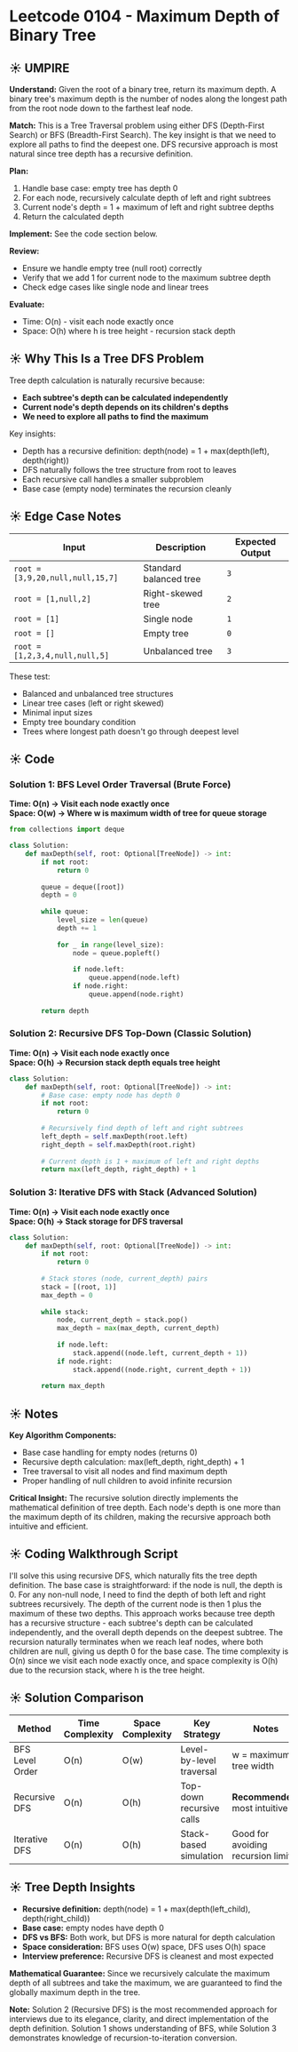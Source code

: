 # Leetcode 0104 - Maximum Depth of Binary Tree

## ☀️ UMPIRE

**Understand:** Given the root of a binary tree, return its maximum depth. A binary tree's maximum depth is the number of nodes along the longest path from the root node down to the farthest leaf node.

**Match:** This is a Tree Traversal problem using either DFS (Depth-First Search) or BFS (Breadth-First Search). The key insight is that we need to explore all paths to find the deepest one. DFS recursive approach is most natural since tree depth has a recursive definition.

**Plan:**
1. Handle base case: empty tree has depth 0
2. For each node, recursively calculate depth of left and right subtrees
3. Current node's depth = 1 + maximum of left and right subtree depths
4. Return the calculated depth

**Implement:** See the code section below.

**Review:**
- Ensure we handle empty tree (null root) correctly
- Verify that we add 1 for current node to the maximum subtree depth
- Check edge cases like single node and linear trees

**Evaluate:**
- Time: O(n) - visit each node exactly once
- Space: O(h) where h is tree height - recursion stack depth

## ☀️ Why This Is a Tree DFS Problem

Tree depth calculation is naturally recursive because:
- **Each subtree's depth can be calculated independently**
- **Current node's depth depends on its children's depths**
- **We need to explore all paths to find the maximum**

Key insights:
- Depth has a recursive definition: depth(node) = 1 + max(depth(left), depth(right))
- DFS naturally follows the tree structure from root to leaves
- Each recursive call handles a smaller subproblem
- Base case (empty node) terminates the recursion cleanly

## ☀️ Edge Case Notes

| Input | Description | Expected Output |
|-------|-------------|-----------------|
| `root = [3,9,20,null,null,15,7]` | Standard balanced tree | `3` |
| `root = [1,null,2]` | Right-skewed tree | `2` |
| `root = [1]` | Single node | `1` |
| `root = []` | Empty tree | `0` |
| `root = [1,2,3,4,null,null,5]` | Unbalanced tree | `3` |

These test:
- Balanced and unbalanced tree structures
- Linear tree cases (left or right skewed)
- Minimal input sizes
- Empty tree boundary condition
- Trees where longest path doesn't go through deepest level

## ☀️ Code

### Solution 1: BFS Level Order Traversal (Brute Force)
**Time: O(n) → Visit each node exactly once**  
**Space: O(w) → Where w is maximum width of tree for queue storage**

```python
from collections import deque

class Solution:
    def maxDepth(self, root: Optional[TreeNode]) -> int:
        if not root:
            return 0
        
        queue = deque([root])
        depth = 0
        
        while queue:
            level_size = len(queue)
            depth += 1
            
            for _ in range(level_size):
                node = queue.popleft()
                
                if node.left:
                    queue.append(node.left)
                if node.right:
                    queue.append(node.right)
        
        return depth
```

### Solution 2: Recursive DFS Top-Down (Classic Solution)
**Time: O(n) → Visit each node exactly once**  
**Space: O(h) → Recursion stack depth equals tree height**

```python
class Solution:
    def maxDepth(self, root: Optional[TreeNode]) -> int:
        # Base case: empty node has depth 0
        if not root:
            return 0
        
        # Recursively find depth of left and right subtrees
        left_depth = self.maxDepth(root.left)
        right_depth = self.maxDepth(root.right)
        
        # Current depth is 1 + maximum of left and right depths
        return max(left_depth, right_depth) + 1
```

### Solution 3: Iterative DFS with Stack (Advanced Solution)
**Time: O(n) → Visit each node exactly once**  
**Space: O(h) → Stack storage for DFS traversal**

```python
class Solution:
    def maxDepth(self, root: Optional[TreeNode]) -> int:
        if not root:
            return 0
        
        # Stack stores (node, current_depth) pairs
        stack = [(root, 1)]
        max_depth = 0
        
        while stack:
            node, current_depth = stack.pop()
            max_depth = max(max_depth, current_depth)
            
            if node.left:
                stack.append((node.left, current_depth + 1))
            if node.right:
                stack.append((node.right, current_depth + 1))
        
        return max_depth
```

## ☀️ Notes

**Key Algorithm Components:**
- Base case handling for empty nodes (returns 0)
- Recursive depth calculation: max(left_depth, right_depth) + 1
- Tree traversal to visit all nodes and find maximum depth
- Proper handling of null children to avoid infinite recursion

**Critical Insight:**
The recursive solution directly implements the mathematical definition of tree depth. Each node's depth is one more than the maximum depth of its children, making the recursive approach both intuitive and efficient.

## ☀️ Coding Walkthrough Script

I'll solve this using recursive DFS, which naturally fits the tree depth definition.
The base case is straightforward: if the node is null, the depth is 0.
For any non-null node, I need to find the depth of both left and right subtrees recursively. The depth of the current node is then 1 plus the maximum of these two depths.
This approach works because tree depth has a recursive structure - each subtree's depth can be calculated independently, and the overall depth depends on the deepest subtree.
The recursion naturally terminates when we reach leaf nodes, where both children are null, giving us depth 0 for the base case.
The time complexity is O(n) since we visit each node exactly once, and space complexity is O(h) due to the recursion stack, where h is the tree height.

## ☀️ Solution Comparison

| Method | Time Complexity | Space Complexity | Key Strategy | Notes |
|--------|----------------|------------------|--------------|-------|
| BFS Level Order | O(n) | O(w) | Level-by-level traversal | w = maximum tree width |
| Recursive DFS | O(n) | O(h) | Top-down recursive calls | **Recommended**; most intuitive |
| Iterative DFS | O(n) | O(h) | Stack-based simulation | Good for avoiding recursion limits |

## ☀️ Tree Depth Insights

- **Recursive definition:** depth(node) = 1 + max(depth(left_child), depth(right_child))
- **Base case:** empty nodes have depth 0
- **DFS vs BFS:** Both work, but DFS is more natural for depth calculation
- **Space consideration:** BFS uses O(w) space, DFS uses O(h) space
- **Interview preference:** Recursive DFS is cleanest and most expected

**Mathematical Guarantee:** Since we recursively calculate the maximum depth of all subtrees and take the maximum, we are guaranteed to find the globally maximum depth in the tree.

**Note:** Solution 2 (Recursive DFS) is the most recommended approach for interviews due to its elegance, clarity, and direct implementation of the depth definition. Solution 1 shows understanding of BFS, while Solution 3 demonstrates knowledge of recursion-to-iteration conversion.
